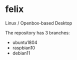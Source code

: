 # felix
Linux / Openbox-based Desktop

The repository has 3 branches:
  - ubuntu1804
  - raspbian10
  - debian11
